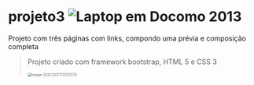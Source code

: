 # projeto3  ![Laptop em Docomo 2013](https://emojipedia-us.s3.dualstack.us-west-1.amazonaws.com/thumbs/160/docomo/205/personal-computer_1f4bb.png) 
Projeto com três páginas com links, compondo uma prévia e composição completa 

> Projeto criado com framework bootstrap, HTML 5 e CSS 3 
>
> <img src="C:\Users\edu35\AppData\Roaming\Typora\typora-user-images\image-20221207172357270.png" alt="image-20221207172357270" style="zoom: 50%;" />

